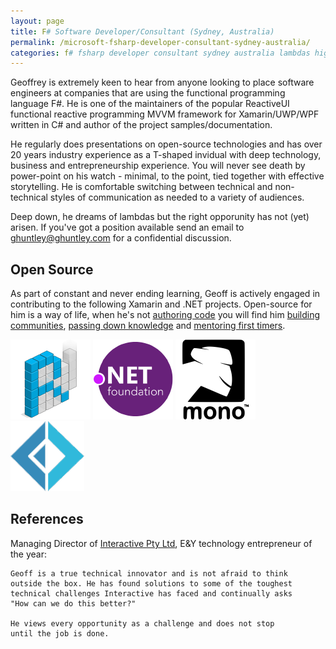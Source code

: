 ```yaml
---
layout: page
title: F# Software Developer/Consultant (Sydney, Australia)
permalink: /microsoft-fsharp-developer-consultant-sydney-australia/
categories: f# fsharp developer consultant sydney australia lambdas higher-order-functions monoids mono xamarin cqrs ddd devops azure microservices nuget octopusdeploy teamcity appveyor coreclr corefx lisp haskell swift 
---
```


Geoffrey is extremely keen to hear from anyone looking to place software engineers at companies that are using the functional programming language F#. He is one of the maintainers of the popular ReactiveUI functional reactive programming MVVM framework for Xamarin/UWP/WPF written in C# and author of the project samples/documentation. 

He regularly does presentations on open-source technologies and has over 20 years industry experience as a T-shaped invidual with deep technology, business and entrepreneurship experience. You will never see death by power-point on his watch - minimal, to the point, tied together with effective storytelling. He is comfortable switching between technical and non-technical styles of communication as needed to a variety of audiences. 

Deep down, he dreams of lambdas but the right opporunity has not (yet) arisen. If you've got a position available send an email to <a href="mailto:ghuntley@ghuntley.com?Subject='F# Engagement'">ghuntley@ghuntley.com</a> for a confidential discussion. 

## Open Source

As part of constant and never ending learning, Geoff is actively engaged in contributing to the following Xamarin and .NET projects. Open-source for him is a way of life, when he's not [authoring code](https://github.com/ghuntley/) you will find him [building communities](https://github.com/reactiveui/ReactiveUI/issues/687), [passing down knowledge](https://github.com/reactiveui/ReactiveUI/pull/771) and [mentoring first timers](https://github.com/reactiveui/ReactiveUI/issues/1005).

 <a style="background: none; !important" href="http://reactiveui.net/"><img src="reactiveui.png"/></a> <a style="background: none; !important" href="http://github.com/dotnet/"><img src="dotnet.png"/></a> <a style="background: none; !important" href="http://www.mono-project.com/"><img src="mono.png"/></a> <a style="background: none; !important" href="http://fsharp.org"><img src="fsharp.png"/></a>

## References

Managing Director of [Interactive Pty Ltd](http://www.interactive.com.au/), E&Y technology entrepreneur of the year:

    Geoff is a true technical innovator and is not afraid to think
    outside the box. He has found solutions to some of the toughest
    technical challenges Interactive has faced and continually asks
    "How can we do this better?"

    He views every opportunity as a challenge and does not stop 
    until the job is done.
